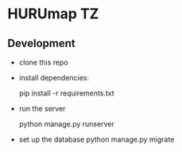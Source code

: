 HURUmap TZ
==========


Development
-----------

* clone this repo
* install dependencies:

    pip install -r requirements.txt

* run the server

    python manage.py runserver

*  set up the database
    python manage.py migrate

